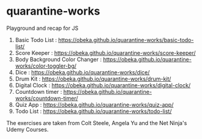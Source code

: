 # quarantine-works
Playground and recap for JS
1. Basic Todo List : https://obeka.github.io/quarantine-works/basic-todo-list/
2. Score Keeper : https://obeka.github.io/quarantine-works/score-keeper/
3. Body Background Color Changer : https://obeka.github.io/quarantine-works/color-toggler-bg/
4. Dice : https://obeka.github.io/quarantine-works/dice/
5. Drum Kit : https://obeka.github.io/quarantine-works/drum-kit/
6. Digital Clock : https://obeka.github.io/quarantine-works/digital-clock/
7. Countdown timer : https://obeka.github.io/quarantine-works/countdown-timer/
8. Quiz App : https://obeka.github.io/quarantine-works/quiz-app/
9. Todo List : https://obeka.github.io/quarantine-works/todo-list/

The exercises are taken from Colt Steele, Angela Yu and the Net Ninja's Udemy Courses. 
